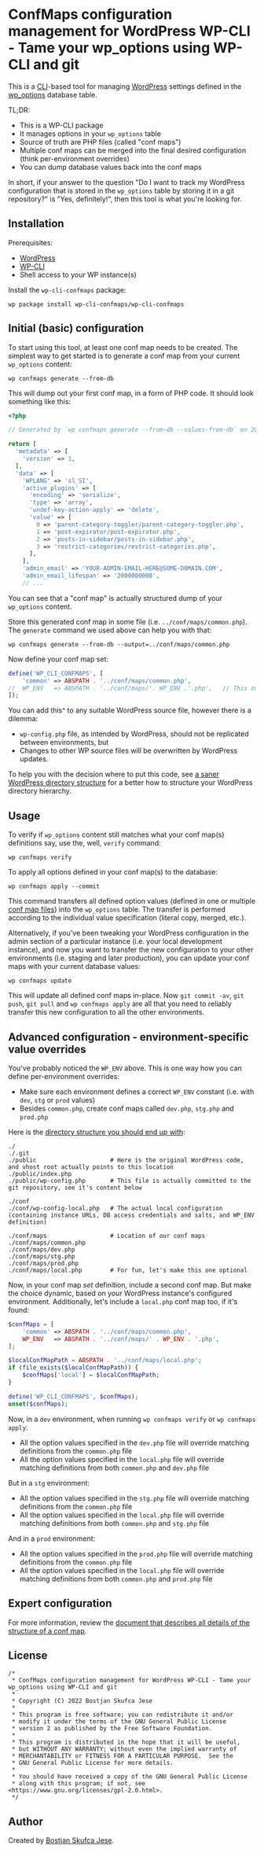 # ConfMaps configuration management for WordPress WP-CLI - Tame your wp_options using WP-CLI and git

This is a [CLI](https://wp-cli.org/)-based tool for managing
[WordPress](https://wordpress.org/) settings defined in the
[wp_options](https://codex.wordpress.org/Database_Description#Table:_wp_options)
database table.

TL;DR:
- This is a WP-CLI package
- It manages options in your `wp_options` table
- Source of truth are PHP files (called "conf maps")
- Multiple conf maps can be merged into the final desired configuration (think per-environment overrides)
- You can dump database values back into the conf maps

In short, if your answer to the question "Do I want to track my WordPress configuration that is stored in the `wp_options` table by storing it in a git repository?" is "Yes, definitely!", then this tool is what you're looking for.



## Installation

Prerequisites:
- [WordPress](https://wordpress.org/)
- [WP-CLI](https://wp-cli.org/)
- Shell access to your WP instance(s)

Install the `wp-cli-confmaps` package:
```
wp package install wp-cli-confmaps/wp-cli-confmaps
```



## Initial (basic) configuration

To start using this tool, at least one conf map needs to be created.
The simplest way to get started is to generate a conf map from your current `wp_options` content:
```
wp confmaps generate --from-db
```
This will dump out your first conf map, in a form of PHP code. It should look something like this:
```php
<?php

// Generated by `wp confmaps generate --from-db --values-from-db` on 2022-01-15T19:41:07+00:00.

return [
  'metadata' => [
    'version' => 1,
  ],
  'data' => [
    'WPLANG' => 'sl_SI',
    'active_plugins' => [
      'encoding' => 'serialize',
      'type' => 'array',
      'undef-key-action-apply' => 'delete',
      'value' => [
        0 => 'parent-category-toggler/parent-category-toggler.php',
        1 => 'post-expirator/post-expirator.php',
        2 => 'posts-in-sidebar/posts-in-sidebar.php',
        3 => 'restrict-categories/restrict-categories.php',
      ],
    ],
    'admin_email' => 'YOUR-ADMIN-EMAIL-HERE@SOME-DOMAIN.COM',
    'admin_email_lifespan' => '2000000000',
    // ...
```
You can see that a "conf map" is actually structured dump of your `wp_options` content.

Store this generated conf map in some file (i.e. `../conf/maps/common.php`).
The `generate` command we used above can help you with that:
```
wp confmaps generate --from-db --output=../conf/maps/common.php
```

Now define your conf map set:
```php
define('WP_CLI_CONFMAPS', [
    'common' => ABSPATH . '../conf/maps/common.php',
//  WP_ENV   => ABSPATH . '../conf/maps/'. WP_ENV .'.php',   // This one is for later, when you'll have a per-environment value overrides
]);
```
You can add this^ to any suitable WordPress source file, however there is a dilemma:
- `wp-config.php` file, as intended by WordPress, should not be replicated between environments, but
- Changes to other WP source files will be overwritten by WordPress updates.

To help you with the decision where to put this code, see [a saner WordPress directory structure](doc/saner-wp-directory-structure.md) for a better how to structure your WordPress directory hierarchy.



## Usage

To verify if `wp_options` content still matches what your conf map(s) definitions say, use the, well, `verify` command:
```
wp confmaps verify
```

To apply all options defined in your conf map(s) to the database:
```
wp confmaps apply --commit
```
This command transfers all defined option values (defined in one or multiple
[conf map files](doc/terminology.md)) into the `wp_options` table.
The transfer is performed according to the individual value specification (literal copy, merged, etc.).

Alternatively, if you've been tweaking your WordPress configuration in the admin section of a particular instance (i.e. your local development instance),
and now you want to transfer the new configuration to your other environments (i.e. staging and later production),
you can update your conf maps with your current database values:
```
wp confmaps update
```
This will update all defined conf maps in-place.
Now `git commit -av`, `git push`, `git pull` and `wp confmaps apply` are all that you need to reliably transfer this new configuration to all the other environments.



## Advanced configuration - environment-specific value overrides

You've probably noticed the `WP_ENV` above.
This is one way how you can define per-environment overrides:
- Make sure each environment defines a correct `WP_ENV` constant (i.e. with `dev`, `stg` or `prod` values)
- Besides `common.php`, create conf maps called `dev.php`, `stg.php` and `prod.php`

Here is the [directory structure you should end up with](doc/saner-wp-directory-structure.md):
```
./
./.git
./public                     # Here is the original WordPress code, and vhost root actually points to this location
./public/index.php
./public/wp-config.php       # This file is actually committed to the git repository, see it's content below

./conf
./conf/wp-config-local.php   # The actual local configuration (containing instance URLs, DB access credentials and salts, and WP_ENV definition)

./conf/maps                  # Location of our conf maps
./conf/maps/common.php
./conf/maps/dev.php
./conf/maps/stg.php
./conf/maps/prod.php
./conf/maps/local.php        # For fun, let's make this one optional
```

Now, in your conf map _set_ definition,  include a second conf map.
But make the choice dynamic, based on your WordPress instance's configured environment.
Additionally, let's include a `local.php` conf map too, if it's found:
```php
$confMaps = [
    'common' => ABSPATH . '../conf/maps/common.php',
    WP_ENV   => ABSPATH . '../conf/maps/' . WP_ENV . '.php',
];

$localConfMapPath = ABSPATH . '../conf/maps/local.php';
if (file_exists($localConfMapPath)) {
    $confMaps['local'] = $localConfMapPath;
}

define('WP_CLI_CONFMAPS', $confMaps);
unset($confMaps);
```

Now, in a `dev` environment, when running `wp confmaps verify` or `wp confmaps apply`:
- All the option values specified in the `dev.php` file will override matching definitions from the `common.php` file
- All the option values specified in the `local.php` file will override matching definitions from both `common.php` and `dev.php` file

But in a `stg` environment:
- All the option values specified in the `stg.php` file will override matching definitions from the `common.php` file
- All the option values specified in the `local.php` file will override matching definitions from both `common.php` and `stg.php` file

And in a `prod` environment:
- All the option values specified in the `prod.php` file will override matching definitions from the `common.php` file
- All the option values specified in the `local.php` file will override matching definitions from both `common.php` and `prod.php` file



## Expert configuration

For more information, review the [document that describes all details of the structure of a conf map](doc/confmap-structure.md).



## License

```
/*
 * ConfMaps configuration management for WordPress WP-CLI - Tame your wp_options using WP-CLI and git
 *
 * Copyright (C) 2022 Bostjan Skufca Jese
 *
 * This program is free software; you can redistribute it and/or
 * modify it under the terms of the GNU General Public License
 * version 2 as published by the Free Software Foundation.
 *
 * This program is distributed in the hope that it will be useful,
 * but WITHOUT ANY WARRANTY; without even the implied warranty of
 * MERCHANTABILITY or FITNESS FOR A PARTICULAR PURPOSE.  See the
 * GNU General Public License for more details.
 *
 * You should have received a copy of the GNU General Public License
 * along with this program; if not, see <https://www.gnu.org/licenses/gpl-2.0.html>.
 */
```



## Author

Created by [Bostjan Skufca Jese](https://github.com/bostjan).
